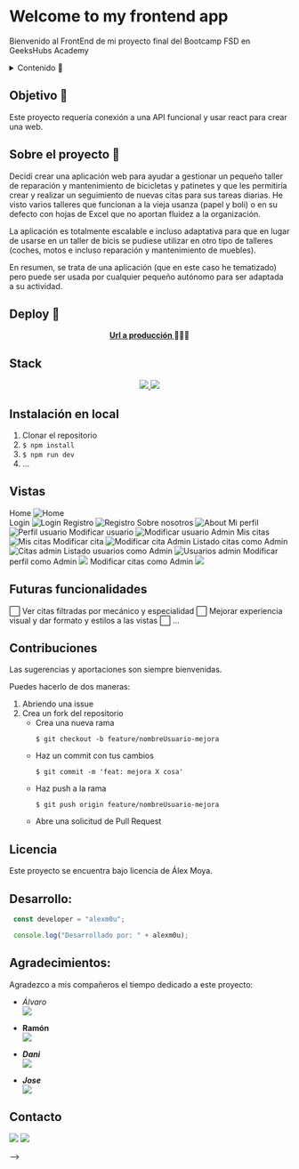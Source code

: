 # Welcome to my frontend app  
Bienvenido al FrontEnd de mi proyecto final del Bootcamp FSD en GeeksHubs Academy
<details>
  <summary>Contenido 📝</summary>
  <ol>
    <li><a href="#objetivo-🎯">Objetivo</a></li>
    <li><a href="#sobre-el-proyecto-🔎">Sobre el proyecto</a></li>
    <li><a href="#deploy-🚀">Deploy</a></li>
    <li><a href="#stack">Stack</a></li>
    <li><a href="#instalación-en-local">Instalación</a></li>
    <li><a href="#vistas">Vistas</a></li>
    <li><a href="#futuras-funcionalidades">Futuras funcionalidades</a></li>
    <li><a href="#contribuciones">Contribuciones</a></li>
    <li><a href="#licencia">Licencia</a></li>
    <li><a href="#webgrafia">Webgrafia</a></li>
    <li><a href="#desarrollo">Desarrollo</a></li>
    <li><a href="#agradecimientos">Agradecimientos</a></li>
    <li><a href="#contacto">Contacto</a></li>
  </ol>
</details>

## Objetivo 🎯
Este proyecto requería conexión a una API funcional y usar react para crear una web.

## Sobre el proyecto 🔎
Decidí crear una aplicación web para ayudar a gestionar un pequeño taller de reparación y mantenimiento de bicicletas y patinetes y que les permitiría crear y realizar un seguimiento de nuevas citas para sus tareas diarias. He visto varios talleres que funcionan a la vieja usanza (papel y boli) o en su defecto con hojas de Excel que no aportan fluidez a la organización.

La aplicación es totalmente escalable e incluso adaptativa para que en lugar de usarse en un taller de bicis se pudiese utilizar en otro tipo de talleres (coches, motos e incluso reparación y mantenimiento de muebles).

En resumen, se trata de una aplicación (que en este caso he tematizado) pero puede ser usada por cualquier pequeño autónomo para ser adaptada a su actividad.
  
## Deploy 🚀
<div align="center">
    <a href="https://www.google.com"><strong>Url a producción </strong></a>🚀🚀🚀
</div>

## Stack
<div align="center">
<a href="https://www.reactjs.com/">
    <img src= "https://img.shields.io/badge/React-20232A?style=for-the-badge&logo=react&logoColor=61DAFB"/>
</a>
<a href="https://developer.mozilla.org/es/docs/Web/JavaScript">
    <img src= "https://img.shields.io/badge/javascipt-EFD81D?style=for-the-badge&logo=javascript&logoColor=black"/>
</a>
 </div>

## Instalación en local
1. Clonar el repositorio
2. ` $ npm install `
3. ``` $ npm run dev ```
4. ...

## Vistas
Home
![Home](https://user-images.githubusercontent.com/121814511/236672251-376d161f-4b6e-46f7-ba8d-6a3bf4cbd811.JPG)  
Login
![Login](https://user-images.githubusercontent.com/121814511/236672257-388fd3d2-f32e-4a49-bf19-69ca3457516d.JPG)
Registro
![Registro](https://user-images.githubusercontent.com/121814511/236672255-a3478631-8165-499a-9c2c-697dc1087856.JPG)
Sobre nosotros
![About](https://user-images.githubusercontent.com/121814511/236672256-98ecea88-35fb-4b6b-b763-b8fb8f1aee95.JPG)
Mi perfil
![Perfil usuario](https://user-images.githubusercontent.com/121814511/236672252-3ba1065f-c329-4c5c-9a00-e55afae14a37.JPG)
Modificar usuario
![Modificar usuario Admin](https://user-images.githubusercontent.com/121814511/236672259-ea8df003-3d03-4e15-a1d9-5525896481e2.JPG)
Mis citas
![Mis citas](https://user-images.githubusercontent.com/121814511/236672254-cb99f34d-1d8f-4514-99eb-a722012a4401.JPG)
Modificar cita
![Modificar cita Admin](https://user-images.githubusercontent.com/121814511/236672258-27e4b87b-0ad7-4fb3-8771-e36b3b92088b.JPG)
Listado citas como Admin
![Citas admin](https://user-images.githubusercontent.com/121814511/236672249-c70040c9-d20e-4960-9b28-9992d19f46fb.JPG)
Listado usuarios como Admin
![Usuarios admin](https://user-images.githubusercontent.com/121814511/236672247-aacdc864-93e1-4255-a2a9-e54e24b4fd15.JPG)
Modificar perfil como Admin
<img src="./images/exercises.png">
Modificar citas como Admin
<img src="./images/exercises.png">

## Futuras funcionalidades
⬜ Ver citas filtradas por mecánico y especialidad
⬜ Mejorar experiencia visual y dar formato y estilos a las vistas
⬜ ...  

## Contribuciones
Las sugerencias y aportaciones son siempre bienvenidas.  

Puedes hacerlo de dos maneras:

1. Abriendo una issue
2. Crea un fork del repositorio
    - Crea una nueva rama  
        ```
        $ git checkout -b feature/nombreUsuario-mejora
        ```
    - Haz un commit con tus cambios 
        ```
        $ git commit -m 'feat: mejora X cosa'
        ```
    - Haz push a la rama 
        ```
        $ git push origin feature/nombreUsuario-mejora
        ```
    - Abre una solicitud de Pull Request

## Licencia
Este proyecto se encuentra bajo licencia de Álex Moya.


## Desarrollo:

``` js
 const developer = "alexm0u";

 console.log("Desarrollado por: " + alexm0u);
```  

## Agradecimientos:

Agradezco a mis compañeros el tiempo dedicado a este proyecto:

- *Álvaro*  
<a href="https://github.com/AlvaroBernabe" target="_blank"><img src="https://img.shields.io/badge/github-24292F?style=for-the-badge&logo=github&logoColor=white" target="_blank"></a> 

- **Ramón**  
<a href="https://www.github.com/RamonFolguera" target="_blank"><img src="https://img.shields.io/badge/github-24292F?style=for-the-badge&logo=github&logoColor=red" target="_blank"></a>

- ***Dani***  
<a href="https://www.github.com/datata/" target="_blank"><img src="https://img.shields.io/badge/github-24292F?style=for-the-badge&logo=github&logoColor=green" target="_blank"></a> 

- ***Jose***  
<a href="https://www.github.com/JoseMarin/" target="_blank"><img src="https://img.shields.io/badge/github-24292F?style=for-the-badge&logo=github&logoColor=green" target="_blank"></a>

## Contacto

<a href = "mailto:alex.moyacamps@gmail.com"><img src="https://img.shields.io/badge/Gmail-C6362C?style=for-the-badge&logo=gmail&logoColor=white" target="_blank"></a>
<a href="https://www.linkedin.com/in/alejandro-moya-camps-5448a477/" target="_blank"><img src="https://img.shields.io/badge/-LinkedIn-%230077B5?style=for-the-badge&logo=linkedin&logoColor=white" target="_blank"></a> 
</p> -->












